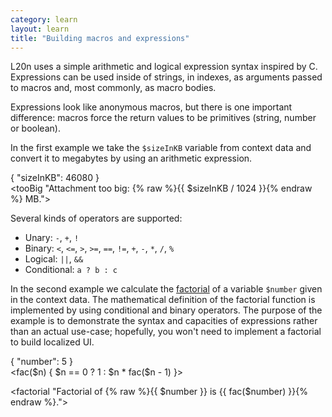 ```yaml
---
category: learn
layout: learn
title: "Building macros and expressions"
---
```


<section class="clearfix">
  <div class="left">
    <p>L20n uses a simple arithmetic and logical expression syntax inspired by C.  Expressions can be used inside of strings, in indexes, as arguments passed to macros and, most commonly, as macro bodies.</p>
    <p>Expressions look like anonymous macros, but there is one important difference:  macros force the return values to be primitives (string, number or boolean).</p>
    <p>In the first example we take the <code>$sizeInKB</code> variable from context data and convert it to megabytes by using an arithmetic expression.</p>
  </div>
  <div class="right">
    <div class="editor dataEditor height5"
      id="dataEditor1"
      data-source="sourceEditor1"
      data-ctxdata="dataEditor1"
      data-output="output1"
    >{
    "sizeInKB": 46080
}
	</div>
    <div class="editor sourceEditor height5"
      id="sourceEditor1"
      data-source="sourceEditor1"
      data-ctxdata="dataEditor1"
      data-output="output1"
    >&lt;tooBig "Attachment too big:
        {% raw %}{{ $sizeInKB / 1024 }}{% endraw %} MB."&gt;
    </div>
    <dl id="output1">
    </dl>
  </div>
</section>

<section class="clearfix">
	<div class="left">
    <p>Several kinds of operators are supported:</p>
    <ul>
      <li>Unary: <code>-</code>, <code>+</code>, <code>!</code></li>
      <li>Binary: <code>&lt;</code>, <code>&lt;=</code>, <code>></code>, <code>>=</code>, <code>==</code>, <code>!=</code>, <code>+</code>, <code>-</code>, <code>*</code>, <code>/</code>, <code>%</code></li>
      <li>Logical: <code>||</code>, <code>&amp;&amp;</code></li>
      <li>Conditional: <code>a ? b : c</code></li>
    </ul>
		<p>In the second example we calculate the <a href="http://en.wikipedia.org/wiki/Factorial">factorial</a> of a variable <code>$number</code> given in the context data. The mathematical definition of the factorial function is implemented by using conditional and binary operators.  The purpose of the example is to demonstrate the syntax and capacities of expressions rather than an actual use-case;  hopefully, you won't need to implement a factorial to build localized UI.</p> 
	</div>
	<div class="right">
    <div class="editor dataEditor height5"
      id="dataEditor2"
      data-source="sourceEditor2"
      data-ctxdata="dataEditor2"
      data-output="output2"
    >{
    "number": 5
}
    </div>
		<div class="editor sourceEditor height15"
		  id="sourceEditor2"
		  data-source="sourceEditor2"
		  data-ctxdata="dataEditor2"
		  data-output="output2"
    >&lt;fac($n) { $n == 0 ?
             1 :
             $n * fac($n - 1) }&gt;

&lt;factorial "Factorial of {% raw %}{{ $number }}
            is {{ fac($number) }}{% endraw %}."&gt;
		</div>
		<dl id="output2">
		</dl>
	</div>
</section>
